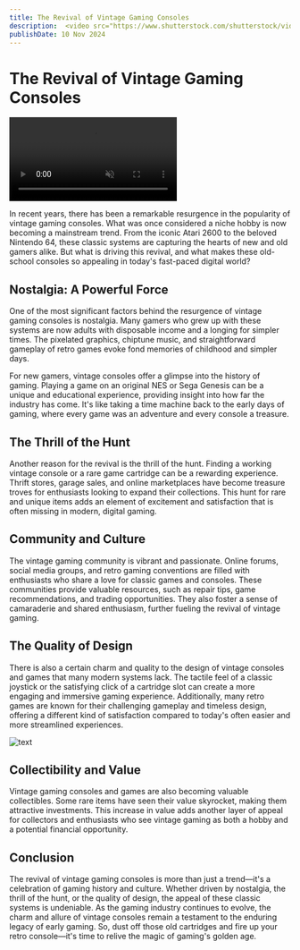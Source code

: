 ```yaml
---
title: The Revival of Vintage Gaming Consoles
description:  <video src="https://www.shutterstock.com/shutterstock/videos/3589664137/preview/stock-footage-hong-kong-china-shoppers-walk-past-a-poster-showcasing-the-apple-vision-pro-apple.webm"  controls muted> muted</video> Exploring the resurgence of interest in vintage gaming consoles and what makes them so appealing today.
publishDate: 10 Nov 2024
---
```

# The Revival of Vintage Gaming Consoles

 <video src="https://www.shutterstock.com/shutterstock/videos/3589664137/preview/stock-footage-hong-kong-china-shoppers-walk-past-a-poster-showcasing-the-apple-vision-pro-apple.webm"  controls autoplay muted> muted</video>

In recent years, there has been a remarkable resurgence in the popularity of vintage gaming consoles. What was once considered a niche hobby is now becoming a mainstream trend. From the iconic Atari 2600 to the beloved Nintendo 64, these classic systems are capturing the hearts of new and old gamers alike. But what is driving this revival, and what makes these old-school consoles so appealing in today's fast-paced digital world?

## Nostalgia: A Powerful Force
One of the most significant factors behind the resurgence of vintage gaming consoles is nostalgia. Many gamers who grew up with these systems are now adults with disposable income and a longing for simpler times. The pixelated graphics, chiptune music, and straightforward gameplay of retro games evoke fond memories of childhood and simpler days.

For new gamers, vintage consoles offer a glimpse into the history of gaming. Playing a game on an original NES or Sega Genesis can be a unique and educational experience, providing insight into how far the industry has come. It's like taking a time machine back to the early days of gaming, where every game was an adventure and every console a treasure.

## The Thrill of the Hunt
Another reason for the revival is the thrill of the hunt. Finding a working vintage console or a rare game cartridge can be a rewarding experience. Thrift stores, garage sales, and online marketplaces have become treasure troves for enthusiasts looking to expand their collections. This hunt for rare and unique items adds an element of excitement and satisfaction that is often missing in modern, digital gaming.

## Community and Culture
The vintage gaming community is vibrant and passionate. Online forums, social media groups, and retro gaming conventions are filled with enthusiasts who share a love for classic games and consoles. These communities provide valuable resources, such as repair tips, game recommendations, and trading opportunities. They also foster a sense of camaraderie and shared enthusiasm, further fueling the revival of vintage gaming.

## The Quality of Design
There is also a certain charm and quality to the design of vintage consoles and games that many modern systems lack. The tactile feel of a classic joystick or the satisfying click of a cartridge slot can create a more engaging and immersive gaming experience. Additionally, many retro games are known for their challenging gameplay and timeless design, offering a different kind of satisfaction compared to today's often easier and more streamlined experiences.

![text](https://picsum.photos/800/800)

## Collectibility and Value
Vintage gaming consoles and games are also becoming valuable collectibles. Some rare items have seen their value skyrocket, making them attractive investments. This increase in value adds another layer of appeal for collectors and enthusiasts who see vintage gaming as both a hobby and a potential financial opportunity.

## Conclusion
The revival of vintage gaming consoles is more than just a trend—it's a celebration of gaming history and culture. Whether driven by nostalgia, the thrill of the hunt, or the quality of design, the appeal of these classic systems is undeniable. As the gaming industry continues to evolve, the charm and allure of vintage consoles remain a testament to the enduring legacy of early gaming. So, dust off those old cartridges and fire up your retro console—it's time to relive the magic of gaming's golden age.